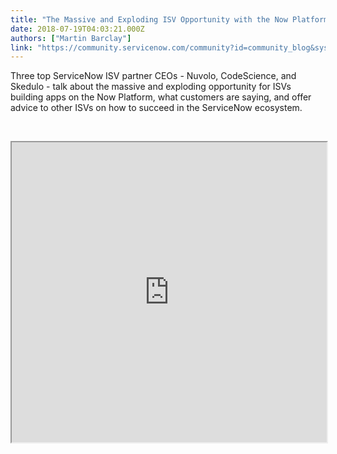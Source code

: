 ```yaml
---
title: "The Massive and Exploding ISV Opportunity with the Now Platform  CEO Insights"
date: 2018-07-19T04:03:21.000Z
authors: ["Martin Barclay"]
link: "https://community.servicenow.com/community?id=community_blog&sys_id=09a0b003db1fd7401cd8a345ca9619a9"
---
```

<p>Three top ServiceNow ISV partner CEOs - Nuvolo, CodeScience, and Skedulo - talk about the massive and exploding opportunity for ISVs building apps on the Now Platform, what customers are saying, and offer advice to other ISVs on how to succeed in the ServiceNow ecosystem.</p>
<p> </p>
<p><iframe id="video_tinymce" style="width: 100%; height: 480px;" src="https://www.youtube.com/embed/jgZ8rLGfMVQ"></iframe></p>
<p> </p>
<p> </p>